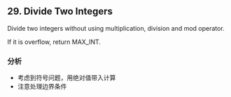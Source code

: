 ## 29. Divide Two Integers

Divide two integers without using multiplication, division and mod operator.

If it is overflow, return MAX_INT.

### 分析

- 考虑到符号问题，用绝对值带入计算
- 注意处理边界条件